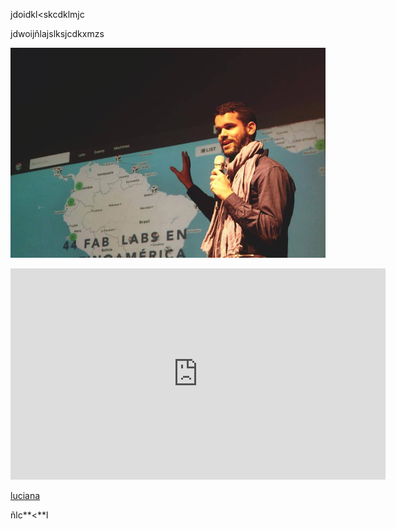---
---
jdoidkl<skcdklmjc

jdwoijñlajslksjcdkxmzs

![](/uploads/versions/11407211_711798475612927_7588775371214265379_n---x----960-640x---.jpg)

**<iframe src="https://player.vimeo.com/video/133676785?color=ffffff" width="600" height="338" frameborder="0" webkitallowfullscreen mozallowfullscreen allowfullscreen></iframe>**

[luciana](www.iaac.net)

ñlc**<**l